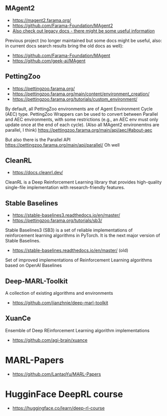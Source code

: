 ## MAgent2
- https://magent2.farama.org/
- https://github.com/Farama-Foundation/MAgent2
- [Also check out legacy docs - there might be some useful information](https://magent2.farama.org/legacy/get_started/)

Previous project (no longer maintained but some docs might be useful, also: in current docs search results bring the old docs as well):

- https://github.com/Farama-Foundation/MAgent
- https://github.com/geek-ai/MAgent

## PettingZoo
- https://pettingzoo.farama.org/
- https://pettingzoo.farama.org/main/content/environment_creation/
- https://pettingzoo.farama.org/tutorials/custom_environment/

By default, all PettingZoo environments are of Agent Environment Cycle (AEC) type. PettingZoo Wrappers can be used to convert between Parallel and AEC environments, with some restrictions (e.g., an AEC env must only update once at the end of each cycle). (Also all MAgent2 environemtns are parallel, I think)
https://pettingzoo.farama.org/main/api/aec/#about-aec

But also there is the Parallel API https://pettingzoo.farama.org/main/api/parallel/
Oh well

## CleanRL
- https://docs.cleanrl.dev/

CleanRL is a Deep Reinforcement Learning library that provides high-quality single-file implementation with research-friendly features.

## Stable Baselines
- https://stable-baselines3.readthedocs.io/en/master/
- https://pettingzoo.farama.org/tutorials/sb3/

Stable Baselines3 (SB3) is a set of reliable implementations of reinforcement learning algorithms in PyTorch. It is the next major version of Stable Baselines.

- https://stable-baselines.readthedocs.io/en/master/ (old)

Set of improved implementations of Reinforcement Learning algorithms based on OpenAI Baselines

## Deep-MARL-Toolkit
A collection of existing algorithms and environments

- https://github.com/jianzhnie/deep-marl-toolkit

## XuanCe
Ensemble of Deep REinforcement Learning algorithm implementations
- https://github.com/agi-brain/xuance

# MARL-Papers
- https://github.com/LantaoYu/MARL-Papers

# HugginFace DeepRL course
- https://huggingface.co/learn/deep-rl-course